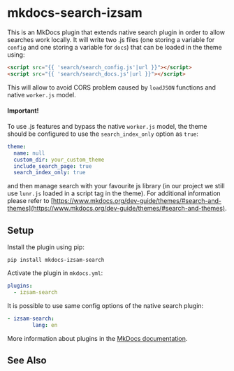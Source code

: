 # mkdocs-search-izsam

This is an MkDocs plugin that extends native search plugin in order to allow searches work locally. It will write two .js files (one storing a variable for `config` and one storing a variable for `docs`) that can be loaded in the theme using:

```html
<script src="{{ 'search/search_config.js'|url }}"></script>
<script src="{{ 'search/search_docs.js'|url }}"></script>
```

This will allow to avoid CORS problem caused by `loadJSON` functions and native `worker.js` model.

#### Important!

To use .js features and bypass the native `worker.js` model, the theme should be configured to use the `search_index_only` option as `true`:

```yaml
theme:
  name: null
  custom_dir: your_custom_theme
  include_search_page: true
  search_index_only: true
```

and then manage search with your favourite js library (in our project we still use `lunr.js` loaded in a script tag in the theme). For additional information please refer to [https://www.mkdocs.org/dev-guide/themes/#search-and-themes](https://www.mkdocs.org/dev-guide/themes/#search-and-themes).

## Setup

Install the plugin using pip:

`pip install mkdocs-izsam-search`

Activate the plugin in `mkdocs.yml`:
```yaml
plugins:
  - izsam-search
```

It is possible to use same config options of the native search plugin:

```yaml
- izsam-search:
        lang: en
```

More information about plugins in the [MkDocs documentation][mkdocs-plugins].

## See Also

[mkdocs-plugins]: http://www.mkdocs.org/user-guide/plugins/
[mkdocs-template]: https://www.mkdocs.org/user-guide/custom-themes/#template-variables
[mkdocs-block]: https://www.mkdocs.org/user-guide/styling-your-docs/#overriding-template-blocks
